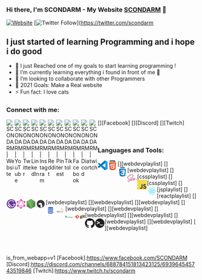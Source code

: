 ### Hi there, I'm SCONDARM - My Website [SCONDARM][website] 👋

[![Website](https://img.shields.io/website?label=SCONDARM.com&style=for-the-badge&url=https%3A%2F%2FSCONDARM.com)](https://mouadaninou9.wixsite.com/scondarm)
[![Twitter Follow](https://img.shields.io/twitter/follow/SCONDARM<r?color=1DA1F2&logo=twitter&style=for-the-badge)](https://twitter.com/scondarm

## I just started of learning Programming and i hope i do good

- 🔭 I just Reached one of my goals to start learning programming !
- 🌱 I’m currently learning everything i found in front of me 🤣
- 👯 I’m looking to collaborate with other Programmers
- 🥅 2021 Goals: Make a Real website
- ⚡ Fun fact: I love cats 

### Connect with me:

[<img align="left" alt="SCONDARM | Website" width="22px" src="https://cdn.jsdelivr.net/npm/simple-icons@v3/icons/Website.svg" />][website]
[<img align="left" alt="SCONDARM | YouTube" width="22px" src="https://cdn.jsdelivr.net/npm/simple-icons@v3/icons/youtube.svg" />][youtube]
[<img align="left" alt="SCONDARM | Twitter" width="22px" src="https://cdn.jsdelivr.net/npm/simple-icons@v3/icons/twitter.svg" />][twitter]
[<img align="left" alt="SCONDARM | LinkedIn" width="22px" src="https://cdn.jsdelivr.net/npm/simple-icons@v3/icons/linkedin.svg" />][linkedin]
[<img align="left" alt="SCONDARM | Instagram" width="22px" src="https://cdn.jsdelivr.net/npm/simple-icons@v3/icons/instagram.svg" />][instagram]
[<img align="left" alt="SCONDARM | Reddit" width="22px" src="https://cdn.jsdelivr.net/npm/simple-icons@v3/icons/reddit.svg" />][Reddit]
[<img align="left" alt="SCONDARM | Pinterest" width="22px" src="https://cdn.jsdelivr.net/npm/simple-icons@v3/icons/Pinterest.svg" />][Pianterest]
[<img align="left" alt="SCONDARM | Tiktol" width="22px" src="https://cdn.jsdelivr.net/npm/simple-icons@v3/icons/Tiktok.svg" />][TikTok]
[<img align="left" alt="SCONDARM | Facebook" width="22px" src="https://cdn.jsdelivr.net/npm/simple-icons@v3/icons/Facebook.svg" />][Facebook]
[<img align="left" alt="SCONDARM | Diacord" width="22px" src="https://cdn.jsdelivr.net/npm/simple-icons@v3/icons/discord.svg" />][Discord]
[<img align="left" alt="SCONDARM | twitch" width="22px" src="https://cdn.jsdelivr.net/npm/simple-icons@v3/icons/discord.svg" />][Twitch]

<br />

### Languages and Tools:

[<img align="left" alt="Visual Studio Code" width="26px" src="https://raw.githubusercontent.com/github/explore/80688e429a7d4ef2fca1e82350fe8e3517d3494d/topics/visual-studio-code/visual-studio-code.png" />][webdevplaylist]
[<img align="left" alt="HTML5" width="26px" src="https://raw.githubusercontent.com/github/explore/80688e429a7d4ef2fca1e82350fe8e3517d3494d/topics/html/html.png" />][webdevplaylist]
[<img align="left" alt="CSS3" width="26px" src="https://raw.githubusercontent.com/github/explore/80688e429a7d4ef2fca1e82350fe8e3517d3494d/topics/css/css.png" />][cssplaylist]
[<img align="left" alt="Sass" width="26px" src="https://raw.githubusercontent.com/github/explore/80688e429a7d4ef2fca1e82350fe8e3517d3494d/topics/sass/sass.png" />][cssplaylist]
[<img align="left" alt="JavaScript" width="26px" src="https://raw.githubusercontent.com/github/explore/80688e429a7d4ef2fca1e82350fe8e3517d3494d/topics/javascript/javascript.png" />][jsplaylist]
[<img align="left" alt="React" width="26px" src="https://raw.githubusercontent.com/github/explore/80688e429a7d4ef2fca1e82350fe8e3517d3494d/topics/react/react.png" />][reactplaylist]
[<img align="left" alt="Gatsby" width="26px" src="https://raw.githubusercontent.com/github/explore/e94815998e4e0713912fed477a1f346ec04c3da2/topics/gatsby/gatsby.png" />][webdevplaylist]
[<img align="left" alt="GraphQL" width="26px" src="https://raw.githubusercontent.com/github/explore/80688e429a7d4ef2fca1e82350fe8e3517d3494d/topics/graphql/graphql.png" />][webdevplaylist]
[<img align="left" alt="Node.js" width="26px" src="https://raw.githubusercontent.com/github/explore/80688e429a7d4ef2fca1e82350fe8e3517d3494d/topics/nodejs/nodejs.png" />][webdevplaylist]
[<img align="left" alt="Deno" width="26px" src="https://raw.githubusercontent.com/github/explore/361e2821e2dea67711cde99c9c40ed357061cf27/topics/deno/deno.png" />][webdevplaylist]
[<img align="left" alt="SQL" width="26px" src="https://raw.githubusercontent.com/github/explore/80688e429a7d4ef2fca1e82350fe8e3517d3494d/topics/sql/sql.png" />][webdevplaylist]
[<img align="left" alt="MySQL" width="26px" src="https://raw.githubusercontent.com/github/explore/80688e429a7d4ef2fca1e82350fe8e3517d3494d/topics/mysql/mysql.png" />][webdevplaylist]
[<img align="left" alt="MongoDB" width="26px" src="https://raw.githubusercontent.com/github/explore/80688e429a7d4ef2fca1e82350fe8e3517d3494d/topics/mongodb/mongodb.png" />][webdevplaylist]
[<img align="left" alt="Git" width="26px" src="https://raw.githubusercontent.com/github/explore/80688e429a7d4ef2fca1e82350fe8e3517d3494d/topics/git/git.png" />][webdevplaylist]
[<img align="left" alt="GitHub" width="26px" src="https://raw.githubusercontent.com/github/explore/78df643247d429f6cc873026c0622819ad797942/topics/github/github.png" />][webdevplaylist]
[<img align="left" alt="Terminal" width="26px" src="https://raw.githubusercontent.com/github/explore/80688e429a7d4ef2fca1e82350fe8e3517d3494d/topics/terminal/terminal.png" />][webdevplaylist]

<br />
<br />


[website]:https://mouadaninou9.wixsite.com/scondarm 
[course]: http://vsCodeHero.com
[twitter]: https://twitter.com/scondarm
[youtube]: https://www.youtube.com/channel/UCtB8DD0GnxxTPQIGaKRFu6A
[instagram]: https://www.instagram.com/scondarm
[linkedin]: https://www.linkedin.com/in/scondarm-awme-097679215/
[Reddit]: https://www.reddit.com/user/SCONDARM
[Pianterest]:https://www.pinterest.com/SCONDARMI/_saved/
[TikTok]:https://www.tiktok.com/@scondarm?lang=ar&is_copy_url=1&
is_from_webapp=v1
[Facebook]:https://www.facebook.com/SCONDARM
[Discord]:https://discord.com/channels/688784151813423125/693964545743519846
[Twitch]:https://www.twitch.tv/scondarm
